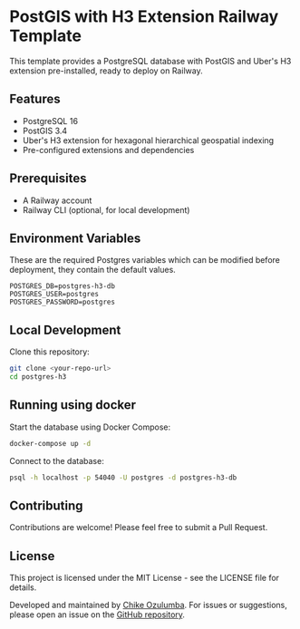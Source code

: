 # PostGIS with H3 Extension Railway Template

This template provides a PostgreSQL database with PostGIS and Uber's H3 extension pre-installed, ready to deploy on Railway.

## Features

- PostgreSQL 16
- PostGIS 3.4
- Uber's H3 extension for hexagonal hierarchical geospatial indexing
- Pre-configured extensions and dependencies

## Prerequisites

- A Railway account
- Railway CLI (optional, for local development)

## Environment Variables

These are the required Postgres variables which can be modified before deployment, they contain the default values.

```env
POSTGRES_DB=postgres-h3-db
POSTGRES_USER=postgres
POSTGRES_PASSWORD=postgres
```

## Local Development

Clone this repository:

```bash
git clone <your-repo-url>
cd postgres-h3
```

## Running using docker

Start the database using Docker Compose:

```bash
docker-compose up -d
```

Connect to the database:

```bash
psql -h localhost -p 54040 -U postgres -d postgres-h3-db
```

## Contributing

Contributions are welcome! Please feel free to submit a Pull Request.

## License

This project is licensed under the MIT License - see the LICENSE file for details.

Developed and maintained by [Chike Ozulumba](https://chikeozulumba.com). For issues or suggestions, please open an issue on the [GitHub repository](https://github.com/MykalMachon/grafana-stack-railway).
